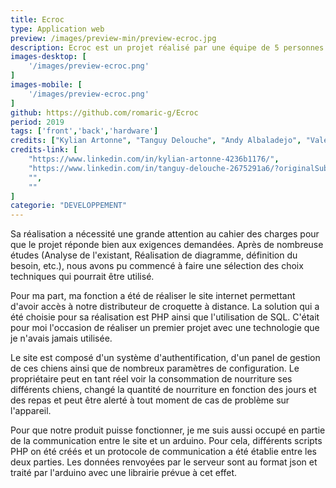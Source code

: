 ```yaml
---
title: Ecroc
type: Application web
preview: /images/preview-min/preview-ecroc.jpg
description: Ecroc est un projet réalisé par une équipe de 5 personnes ayant pour but d’automatiser la distribution de nourriture pour son chien. La réalisation de ce projet constitue une de nos notes pour notre baccalauréat STI2D option SIN.
images-desktop: [
    '/images/preview-ecroc.png'
]
images-mobile: [
    '/images/preview-ecroc.png'
]
github: https://github.com/romaric-g/Ecroc
period: 2019
tags: ['front','back','hardware']
credits: ["Kylian Artonne", "Tanguy Delouche", "Andy Albaladejo", "Valentin"]
credits-link: [
    "https://www.linkedin.com/in/kylian-artonne-4236b1176/",
    "https://www.linkedin.com/in/tanguy-delouche-2675291a6/?originalSubdomain=fr",
    "",
    ""
]
categorie: "DEVELOPPEMENT"
---
```


Sa réalisation a nécessité une grande attention au cahier des charges pour que le projet réponde bien aux exigences demandées. Après de nombreuse études (Analyse de l'existant, Réalisation de diagramme, définition du besoin, etc.), nous avons pu commencé à faire une sélection des choix techniques qui pourrait être utilisé.

Pour ma part, ma fonction a été de réaliser le site internet permettant d'avoir accès à notre distributeur de croquette à distance. La solution qui a été choisie pour sa réalisation est PHP ainsi que l'utilisation de SQL. C'était pour moi l'occasion de réaliser un premier projet avec une technologie que je n'avais jamais utilisée.

Le site est composé d'un système d'authentification, d'un panel de gestion de ces chiens ainsi que de nombreux paramètres de configuration. Le propriétaire peut en tant réel voir la consommation de nourriture ses différents chiens, changé la quantité de nourriture en fonction des jours et des repas et peut être alerté à tout moment de cas de problème sur l'appareil.

Pour que notre produit puisse fonctionner, je me suis aussi occupé en partie de la communication entre le site et un arduino. Pour cela, différents scripts PHP on été créés et un protocole de communication a été établie entre les deux parties. Les données renvoyées par le serveur sont au format json et traité par l'arduino avec une librairie prévue à cet effet.